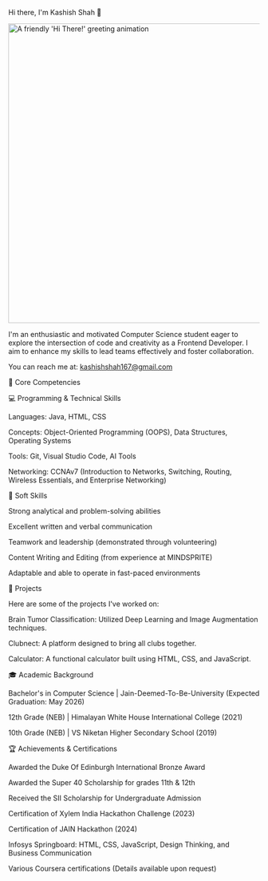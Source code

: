 Hi there, I'm Kashish Shah 👋

<img src="https://media.giphy.com/media/v1.Y2lkPTc5MGI3NjExY25oNjJwOTh5ajA2d2RhaTVxbzFnM2sxeWFybmt1eWh1YTQ1YnRwZCZlcD12MV9naWZzX3NlYXJjaCZjdD1n/OumCa12QC9CIvBe2c1/giphy.gif" width="800" height="600" alt="A friendly 'Hi There!' greeting animation">

I'm an enthusiastic and motivated Computer Science student eager to explore the intersection of code and creativity as a Frontend Developer. I aim to enhance my skills to lead teams effectively and foster collaboration.

You can reach me at: kashishshah167@gmail.com

🚀 Core Competencies

💻 Programming & Technical Skills

Languages: Java, HTML, CSS

Concepts: Object-Oriented Programming (OOPS), Data Structures, Operating Systems

Tools: Git, Visual Studio Code, AI Tools

Networking: CCNAv7 (Introduction to Networks, Switching, Routing, Wireless Essentials, and Enterprise Networking)

🌟 Soft Skills

Strong analytical and problem-solving abilities

Excellent written and verbal communication

Teamwork and leadership (demonstrated through volunteering)

Content Writing and Editing (from experience at MINDSPRITE)

Adaptable and able to operate in fast-paced environments

📂 Projects

Here are some of the projects I've worked on:

Brain Tumor Classification: Utilized Deep Learning and Image Augmentation techniques.

Clubnect: A platform designed to bring all clubs together.

Calculator: A functional calculator built using HTML, CSS, and JavaScript.

🎓 Academic Background

Bachelor's in Computer Science | Jain-Deemed-To-Be-University (Expected Graduation: May 2026)

12th Grade (NEB) | Himalayan White House International College (2021)

10th Grade (NEB) | VS Niketan Higher Secondary School (2019)

🏆 Achievements & Certifications

Awarded the Duke Of Edinburgh International Bronze Award

Awarded the Super 40 Scholarship for grades 11th & 12th

Received the SII Scholarship for Undergraduate Admission

Certification of Xylem India Hackathon Challenge (2023)

Certification of JAIN Hackathon (2024)

Infosys Springboard: HTML, CSS, JavaScript, Design Thinking, and Business Communication

Various Coursera certifications (Details available upon request)
